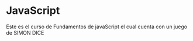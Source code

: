 # JavaScript
Este es el curso de Fundamentos de javaScript el cual cuenta con un juego de SIMON DICE

